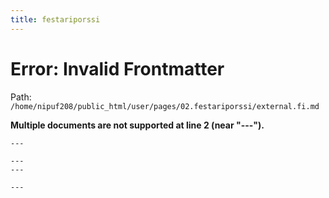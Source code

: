 ```yaml
---
title: festariporssi
---
```


# Error: Invalid Frontmatter

Path: `/home/nipuf208/public_html/user/pages/02.festariporssi/external.fi.md`

**Multiple documents are not supported at line 2 (near "---").**

```
---

---
---

---

```